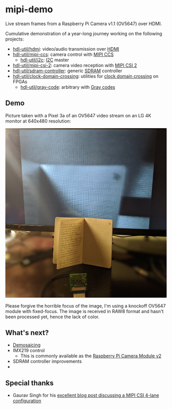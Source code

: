# mipi-demo

Live stream frames from a Raspberry Pi Camera v1.1 (OV5647) over HDMI.

Cumulative demonstration of a year-long journey working on the following projects:

* [hdl-util/hdmi](https://github.com/hdl-util/hdmi/): video/audio transmission over [HDMI](https://en.wikipedia.org/wiki/HDMI)
* [hdl-util/mipi-ccs](https://github.com/hdl-util/mipi-ccs): camera control with [MIPI CCS](https://www.mipi.org/specifications/camera-command-set)
    * [hdl-util/i2c](https://github.com/hdl-util/i2c): [I2C](https://en.wikipedia.org/wiki/I%C2%B2C) master
* [hdl-util/mipi-csi-2](https://github.com/hdl-util/mipi-csi-2): camera video reception with [MIPI CSI 2](https://www.mipi.org/specifications/csi-2) 
* [hdl-util/sdram-controller](https://github.com/hdl-util/sdram-controller/): generic [SDRAM](https://en.wikipedia.org/wiki/Synchronous_dynamic_random-access_memory) controller
* [hdl-util/clock-domain-crossing](https://github.com/hdl-util/clock-domain-crossing): utilities for [clock domain crossing](https://en.wikipedia.org/wiki/Clock_domain_crossing) on FPGAs
    * [hdl-util/gray-code](https://github.com/hdl-util/gray-code): arbitrary with [Gray codes](https://en.wikipedia.org/wiki/Gray_code)

## Demo

Picture taken with a Pixel 3a of an OV5647 video stream on an LG 4K monitor at 640x480 resolution:

![Picture of the video stream](demo.jpg)

Please forgive the horrible focus of the image, I'm using a knockoff OV5647 module with fixed-focus.
The image is received in RAW8 format and hasn't been processed yet, hence the lack of color.

## What's next?

* [Demosaicing](https://en.wikipedia.org/wiki/Bayer_filter#Demosaicing)
* IMX219 control
  * This is commonly available as the [Raspberry Pi Camera Module v2](https://www.raspberrypi.org/products/camera-module-v2/)
* SDRAM controller improvements
* 

## Special thanks

* Gaurav Singh for his [excellent blog post discussing a MIPI CSI 4-lane configuration](https://www.circuitvalley.com/2020/02/imx219-camera-mipi-csi-receiver-fpga-lattice-raspberry-pi-camera.html)
